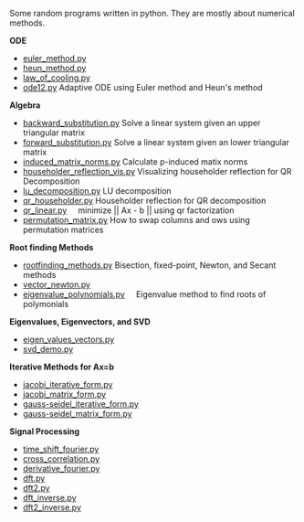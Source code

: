 Some random programs written in python. They are mostly about numerical methods.

**ODE**
* [euler_method.py](https://github.com/azer89/python_stuff/blob/master/euler_method.py)
* [heun_method.py](https://github.com/azer89/python_stuff/blob/master/heun_method.py)
* [law_of_cooling.py](https://github.com/azer89/python_stuff/blob/master/law_of_cooling.py)
* [ode12.py](https://github.com/azer89/python_stuff/blob/master/ode12.py) Adaptive ODE using Euler method and Heun's method

**Algebra**
* [backward_substitution.py](https://github.com/azer89/python_stuff/blob/master/backward_substitution.py) Solve a linear system given an upper triangular matrix
* [forward_substitution.py](https://github.com/azer89/python_stuff/blob/master/forward_substitution.py) Solve a linear system given an lower triangular matrix
* [induced_matrix_norms.py](https://github.com/azer89/python_stuff/blob/master/induced_matrix_norms.py) Calculate p-induced matix norms
* [householder_reflection_vis.py](https://github.com/azer89/python_stuff/blob/master/householder_reflection_vis.py) Visualizing householder reflection for QR Decomposition
* [lu_decomposition.py](https://github.com/azer89/python_stuff/blob/master/lu_decomposition.py) LU decomposition
* [qr_householder.py](https://github.com/azer89/python_stuff/blob/master/qr_householder.py) Householder reflection for QR decomposition 
* [qr_linear.py](https://github.com/azer89/python_stuff/blob/master/qr_linear.py) &nbsp;&nbsp;&nbsp; minimize || Ax - b || using qr factorization
* [permutation_matrix.py](https://github.com/azer89/python_stuff/blob/master/permutation_matrix.py) How to swap columns and ows using permutation matrices

**Root finding Methods**
* [rootfinding_methods.py](https://github.com/azer89/python_stuff/blob/master/rootfinding_methods.py) Bisection, fixed-point, Newton, and Secant methods
* [vector_newton.py](https://github.com/azer89/python_stuff/blob/master/vector_newton.py) 
* [eigenvalue_polynomials.py](https://github.com/azer89/python_stuff/blob/master/eigenvalue_polynomials.py) &nbsp;&nbsp;&nbsp; Eigenvalue method to find roots of polymonials

**Eigenvalues, Eigenvectors, and SVD**
* [eigen_values_vectors.py](https://github.com/azer89/python_stuff/blob/master/eigen_values_vectors.py)
* [svd_demo.py](https://github.com/azer89/python_stuff/blob/master/svd_demo.py)

**Iterative Methods for Ax=b**
* [jacobi_iterative_form.py](https://github.com/azer89/python_stuff/blob/master/jacobi_iterative_form.py)
* [jacobi_matrix_form.py](https://github.com/azer89/python_stuff/blob/master/jacobi_matrix_form.py)
* [gauss-seidel_iterative_form.py](https://github.com/azer89/python_stuff/blob/master/gauss-seidel_iterative_form.py)
* [gauss-seidel_matrix_form.py](https://github.com/azer89/python_stuff/blob/master/gauss-seidel_matrix_form.py)

**Signal Processing**
* [time_shift_fourier.py](https://github.com/azer89/python_stuff/blob/master/time_shift_fourier.py)
* [cross_correlation.py](https://github.com/azer89/python_stuff/blob/master/cross_correlation.py)
* [derivative_fourier.py](https://github.com/azer89/python_stuff/blob/master/derivative_fourier.py)
* [dft.py](https://github.com/azer89/python_stuff/blob/master/dft.py)
* [dft2.py](https://github.com/azer89/python_stuff/blob/master/dft2.py)
* [dft_inverse.py](https://github.com/azer89/python_stuff/blob/master/dft_inverse.py)
* [dft2_inverse.py](https://github.com/azer89/python_stuff/blob/master/dft2_inverse.py)


